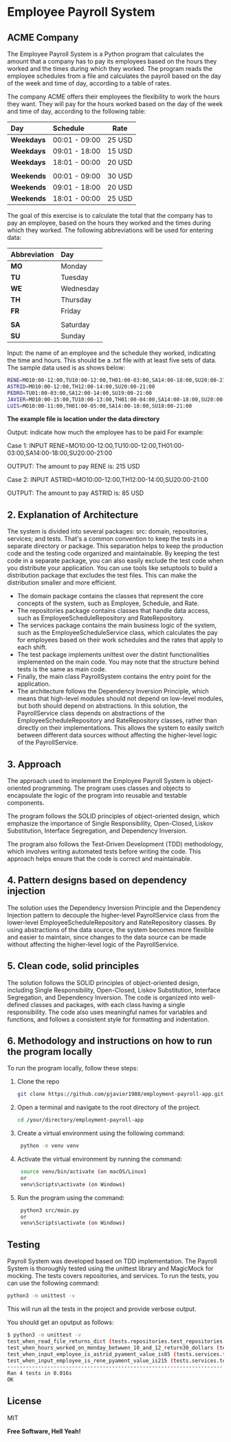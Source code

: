 

# Employee Payroll System
## ACME Company

The Employee Payroll System is a Python program that calculates the amount that a company has to pay its employees based on the hours they worked and the times during which they worked. The program reads the employee schedules from a file and calculates the payroll based on the day of the week and time of day, according to a table of rates.

The company ACME offers their employees the flexibility to work the hours they want. They will pay for the hours worked based on the day of the week and time of day, according to the following table:

| Day | Schedule | Rate |
| :----------- | :------------ | :----: |
| **Weekdays** | 00:01 - 09:00 | 25 USD |
| **Weekdays** | 09:01 - 18:00 | 15 USD |
| **Weekdays** | 18:01 - 00:00 | 20 USD |
| | | |
| **Weekends** | 00:01 - 09:00 | 30 USD |
| **Weekends** | 09:01 - 18:00 | 20 USD |
| **Weekends** | 18:01 - 00:00 | 25 USD |

The goal of this exercise is to calculate the total that the company has to pay an employee, based on the hours they worked and the times during which they worked. The following abbreviations will be used for entering data:

| Abbreviation | Day |
| :----------- | :------------ |
| **MO** | Monday |
| **TU** | Tuesday |
| **WE** | Wednesday |
| **TH** | Thursday |
| **FR** | Friday |
| | | |
| **SA** | Saturday |
| **SU** | Sunday |


Input: the name of an employee and the schedule they worked, indicating the time and hours. This should be a .txt file with at least five sets of data. The sample data used is as shows below:
```sh
RENE=MO10:00-12:00,TU10:00-12:00,TH01:00-03:00,SA14:00-18:00,SU20:00-21:00
ASTRID=MO10:00-12:00,TH12:00-14:00,SU20:00-21:00
PEDRO=TU01:00-03:00,SA12:00-14:00,SU19:00-21:00
JAVIER=MO10:00-15:00,TU10:00-13:00,TH01:00-04:00,SA14:00-18:00,SU20:00-21:00
LUIS=MO10:00-11:00,TH01:00-05:00,SA14:00-18:00,SU18:00-21:00
```
**The example file is location under the data directory**

Output: indicate how much the employee has to be paid
For example:

Case 1:
INPUT
RENE=MO10:00-12:00,TU10:00-12:00,TH01:00-03:00,SA14:00-18:00,SU20:00-21:00

OUTPUT:
The amount to pay RENE is: 215 USD

Case 2:
INPUT
ASTRID=MO10:00-12:00,TH12:00-14:00,SU20:00-21:00

OUTPUT:
The amount to pay ASTRID is: 85 USD



## 2. Explanation of Architecture

The system is divided into several packages: src: domain, repositories, services; and tests.
That's a common convention to keep the tests in a separate directory or package. This separation helps to keep the production code and the testing code organized and maintainable.
By keeping the test code in a separate package, you can also easily exclude the test code when you distribute your application. You can use tools like setuptools to build a distribution package that excludes the test files. This can make the distribution smaller and more efficient.

- The domain package contains the classes that represent the core concepts of the system, such as Employee, Schedule, and Rate.
- The repositories package contains classes that handle data access, such as EmployeeScheduleRepository and RateRepository.
- The services package contains the main business logic of the system, such as the EmployeeScheduleService class, which calculates the pay for employees based on their work schedules and the rates that apply to each shift.
- The test package implements unittest over the distint functionalities implemented on the main code. You may note that the structure behind tests is the same as main code.
- Finally, the main class PayrollSystem contains the entry point for the application.
- The architecture follows the Dependency Inversion Principle, which means that high-level modules should not depend on low-level modules, but both should depend on abstractions. In this solution, the PayrollService class depends on abstractions of the EmployeeScheduleRepository and RateRepository classes, rather than directly on their implementations. This allows the system to easily switch between different data sources without affecting the higher-level logic of the PayrollService.

## 3. Approach

The approach used to implement the Employee Payroll System is object-oriented programming. The program uses classes and objects to encapsulate the logic of the program into reusable and testable components.

The program follows the SOLID principles of object-oriented design, which emphasize the importance of Single Responsibility, Open-Closed, Liskov Substitution, Interface Segregation, and Dependency Inversion.

The program also follows the Test-Driven Development (TDD) methodology, which involves writing automated tests before writing the code. This approach helps ensure that the code is correct and maintainable.

## 4. Pattern designs based on dependency injection

The solution uses the Dependency Inversion Principle and the Dependency Injection pattern to decouple the higher-level PayrollService class from the lower-level EmployeeScheduleRepository and RateRepository classes. By using abstractions of the data source, the system becomes more flexible and easier to maintain, since changes to the data source can be made without affecting the higher-level logic of the PayrollService.

## 5. Clean code, solid principles

The solution follows the SOLID principles of object-oriented design, including Single Responsibility, Open-Closed, Liskov Substitution, Interface Segregation, and Dependency Inversion. The code is organized into well-defined classes and packages, with each class having a single responsibility. The code also uses meaningful names for variables and functions, and follows a consistent style for formatting and indentation.
## 6. Methodology and instructions on how to run the program locally

To run the program locally, follow these steps:
1. Clone the repo
   ```sh
   git clone https://github.com/pjavier1988/employment-payroll-app.git
   ```
2. Open a terminal and navigate to the root directory of the project.
   ```sh
   cd /your/directory/employment-payroll-app
   ```
3. Create a virtual environment using the following command:
   ```sh
    python -m venv venv
   ```
4. Activate the virtual environment by running the command:
   ```sh
    source venv/bin/activate (on macOS/Linux)
    or
    venv\Scripts\activate (on Windows)
   ```
5. Run the program using the command:
   ```sh
    python3 src/main.py
    or
    venv\Scripts\activate (on Windows)
   ```

## Testing
Payroll System was developed based on TDD implementation.
The Payroll System is thoroughly tested using the unittest library and MagicMock for mocking. The tests covers repositories, and services. To run the tests, you can use the following command:
```sh
python3 -m unittest -v
```
This will run all the tests in the project and provide verbose output.

You should get an oputput as follows:
   ```sh
$ python3 -m unittest -v
test_when_read_file_returns_dict (tests.repositories.test_repositories.TestRepositories) ... ok
test_when_hours_worked_on_monday_betwwen_10_and_12_return30_dollars (tests.services.test_services.TestServices) ... ok
test_when_input_employee_is_astrid_pyament_value_is85 (tests.services.test_services.TestServices) ... ok
test_when_input_employee_is_rene_pyament_value_is215 (tests.services.test_services.TestServices) ... ok
----------------------------------------------------------------------
Ran 4 tests in 0.016s
OK
```

## License

MIT

**Free Software, Hell Yeah!**

[//]: # (These are reference links used in the body of this note and get stripped out when the markdown processor does its job. There is no need to format nicely because it shouldn't be seen. Thanks SO - http://stackoverflow.com/questions/4823468/store-comments-in-markdown-syntax)

   [dill]: <https://github.com/joemccann/dillinger>
   [git-repo-url]: <https://github.com/joemccann/dillinger.git>
   [john gruber]: <http://daringfireball.net>
   [df1]: <http://daringfireball.net/projects/markdown/>
   [markdown-it]: <https://github.com/markdown-it/markdown-it>
   [Ace Editor]: <http://ace.ajax.org>
   [node.js]: <http://nodejs.org>
   [Twitter Bootstrap]: <http://twitter.github.com/bootstrap/>
   [jQuery]: <http://jquery.com>
   [@tjholowaychuk]: <http://twitter.com/tjholowaychuk>
   [express]: <http://expressjs.com>
   [AngularJS]: <http://angularjs.org>
   [Gulp]: <http://gulpjs.com>

   [PlDb]: <https://github.com/joemccann/dillinger/tree/master/plugins/dropbox/README.md>
   [PlGh]: <https://github.com/joemccann/dillinger/tree/master/plugins/github/README.md>
   [PlGd]: <https://github.com/joemccann/dillinger/tree/master/plugins/googledrive/README.md>
   [PlOd]: <https://github.com/joemccann/dillinger/tree/master/plugins/onedrive/README.md>
   [PlMe]: <https://github.com/joemccann/dillinger/tree/master/plugins/medium/README.md>
   [PlGa]: <https://github.com/RahulHP/dillinger/blob/master/plugins/googleanalytics/README.md>
